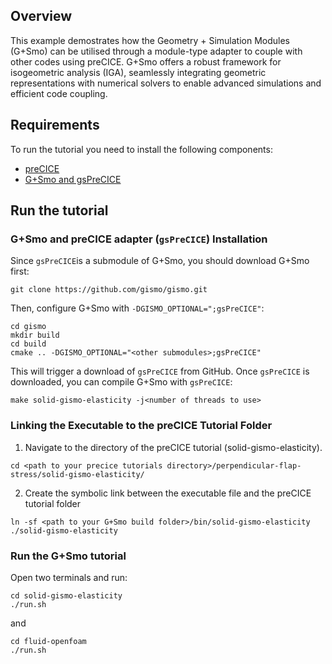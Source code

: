 ## Overview

This example demostrates how the Geometry + Simulation Modules (G+Smo) can be utilised through a module-type adapter to couple with other codes using preCICE. G+Smo offers a robust framework for isogeometric analysis (IGA), seamlessly integrating geometric representations with numerical solvers to enable advanced simulations and efficient code coupling.

## Requirements

To run the tutorial you need to install the following components:
- [preCICE](https://precice.org/quickstart.html)
- [G+Smo and gsPreCICE](https://github.com/gismo/gismo)

## Run the tutorial

### G+Smo and preCICE adapter (`gsPreCICE`) Installation
Since `gsPreCICE`is a submodule of G+Smo, you should download G+Smo first:

```
git clone https://github.com/gismo/gismo.git
```

Then, configure G+Smo with `-DGISMO_OPTIONAL=";gsPreCICE"`:

```
cd gismo
mkdir build
cd build
cmake .. -DGISMO_OPTIONAL="<other submodules>;gsPreCICE"
```

This will trigger a download of `gsPreCICE` from GitHub. Once `gsPreCICE` is downloaded, you can compile G+Smo with `gsPreCICE`:

```
make solid-gismo-elasticity -j<number of threads to use>
```

### Linking the Executable to the preCICE Tutorial Folder


1. Navigate to the directory of the preCICE tutorial (solid-gismo-elasticity).
```
cd <path to your precice tutorials directory>/perpendicular-flap-stress/solid-gismo-elasticity/
```

2. Create the symbolic link between the executable file and the preCICE tutorial folder
```
ln -sf <path to your G+Smo build folder>/bin/solid-gismo-elasticity ./solid-gismo-elasticity
```

### Run the G+Smo tutorial
Open two terminals and run:
```
cd solid-gismo-elasticity
./run.sh
```
and

```
cd fluid-openfoam
./run.sh
```

